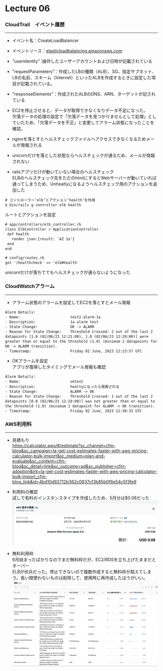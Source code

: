 # Lecture 06
### CloudTrail　イベント履歴
---
+ イベント名：CreateLoadBalancer
+ イベントソース：[elasticloadbalancing.amazonaws.com](http://elasticloadbalancing.amazonaws.com/)
+ “useridentity” :操作したユーザーアカウントおよび日時が記載されている
+ "requestParameters”：作成したLBの種類（ALB）、SG、指定サブネット、LBの名前、スキーム（Internet）といったALBを作成するときに設定した項目が記載されている。
+ "responseElements"：作成されたALBのDNS、ARN、ターゲットが記されている

+ EC2を停止させると、データが取得できなくなりデータ不足になった。  
欠落データの処理の設定で「欠落データを見つかりませんとして処理」としていたため、「欠落データを不正」と変更してアラーム状態になったことを確認。
+ nginxを落とすとヘルスチェックファイルへアクセスできなくなるためメールが発報される
+ unicornだけを落とした状態ならヘルスチェックが通るため、メールが発報されない
 + railsアプリだけが動いていない場合のヘルスチェック  
 ELBのヘルスチェック先をただのhtmlにするとWebサーバーが動いていれば通ってしまうため、Unhealtyになるようヘルスチェック用のアクションを追加した
 ```
 # コントローラー’elb’とアクション’health’を作成
 $ bin/rails g controller elb health
 ```
 ルートとアクションを設定
 ```
 # app/controllers/elb_controller.rb
class ElbController < ApplicationController
  def health
    render json:{result: 'AZ 1a'}
  end
end
```
```
# config/routes.rb
get '/healthcheck' => 'elb#health'
```
unicornだけが落ちててもヘルスチェックが通らないようになった


### CloudWatchアラーム
---
+ アラーム状態のアラームを設定してEC2を落とすとメール発報
```
Alarm Details:
- Name:                       test2-alarm-1a
- Description:                1a alarm test
- State Change:               OK -> ALARM
- Reason for State Change:    Threshold Crossed: 2 out of the last 2 datapoints [1.0 (02/06/23 12:21:00), 1.0 (02/06/23 12:20:00)] were greater than or equal to the threshold (1.0) (minimum 2 datapoints for OK -> ALARM transition).
- Timestamp:                  Friday 02 June, 2023 12:23:57 UTC
```


+ OKアラームを設定   
アプリが復帰したタイミングでメール発報も確認
```
Alarm Details:
- Name:                       oktest
- Description:                healtyになったら発報される
- State Change:               ALARM -> OK
- Reason for State Change:    Threshold Crossed: 1 out of the last 2 datapoints [0.0 (02/06/23 12:28:00)] was not greater than or equal to the threshold (1.0) (minimum 1 datapoint for ALARM -> OK transition).
- Timestamp:                  Friday 02 June, 2023 12:30:35 UTC
```


### AWS利用料
---
+ 見積もり  
https://calculator.aws/#/estimate?sc_channel=cfm-blog&sc_campaign=la-get-cost-estimates-faster-with-aws-pricing-calculator-bulk-import&sc_medium=plan-and-evaluate&sc_content=cfm-blog&sc_detail=link&sc_outcome=ad&sc_publisher=cfm-adoption&trk=la-get-cost-estimates-faster-with-aws-pricing-calculator-bulk-import_cfm-blog_link&id=4bd10d92712b362c0837cf3b85b0f6e54c5f3fe9


+ 利用料の確認  
試しで有料のインスタンスタイプを作成したため、5月分は$0.08だった  
![invoice](./image/Lecture06/invoice.png)  

+ 無料利用枠  
6月始まったばかりなのでまだ無料枠だが、EC2/RDSを立ち上げたままだとオーバー  
ELBが伏兵だった。停止できないので複数作成すると無料枠が超えてしまう。長い間使わないものは削除して、使用時に再作成したほうがいい。
![free_tier](./image/Lecture06/free_tier.png)